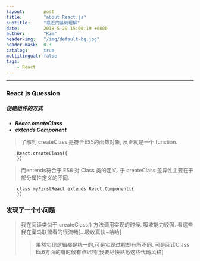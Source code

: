 ```yaml
---
layout:       post
title:        "about React.js"
subtitle:     "最近的基础理解"
date:         2018-5-29 15:00:19 +0800
author:       "Kim"
header-img:   "/img/default-bg.jpg"
header-mask:  0.3
catalog:      true
multilingual: false
tags:
    - React
---
```

----------
### React.js Quession
##### 创建组件的方式

 - ***React.createClass***
 - ***extends Component***

>了解到 createClass 是符合ES5的函数对象, 反正就是一个 function.
``` less
	React.createClass({
	})
```

> 而entends符合于 ES6 对 Class 类的定义. 于 createClass 差异性主要在于部分属性定义的不同.
``` less
	class myFirstReact extends React.Component({
	})
```

### 发现了一个小问题
> 我在阅读类似于 createClass() 方法调用实现的时候. 吸收能力较强.
> 看这些我在菜鸟联盟看的很流畅[...吸收真快~哈哈]
>> 果然实现逻辑都是统一的,可是实现过程却有所不同.
> 可是阅读Class Es6方面的有时候有点迟钝[我要尽快熟悉这些代码风格]